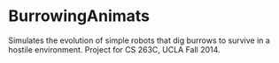 BurrowingAnimats
================

Simulates the evolution of simple robots that dig burrows to survive in a hostile environment. Project for CS 263C, UCLA Fall 2014.
